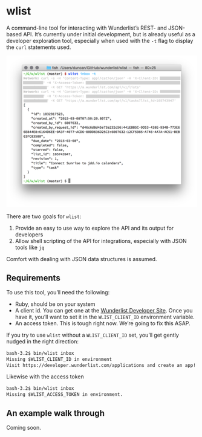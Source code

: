 # wlist

A command-line tool for interacting with Wunderlist’s REST- and JSON-based API. It’s currently under initial development, but is already useful as a developer exploration tool, especially when used with the `-t` flag to display the `curl` statements used.

![Screenshoot of wlist](screenshot.png)

There are two goals for `wlist`:
 
1. Provide an easy to use way to explore the API and its output for developers
2. Allow shell scripting of the API for integrations, especially with JSON tools like `jq`

Comfort with dealing with JSON data structures is assumed.

 
## Requirements

To use this tool, you’ll need the following:

* Ruby, should be on your system
* A client id. You can get one at the [Wunderlist Developer Site](https://developer.wunderlist.com/applications). Once you have it, you’ll want to set it in the `WLIST_CLIENT_ID` environment variable.
* An access token. This is tough right now. We’re going to fix this ASAP.

If you try to use `wlist` without a `WLIST_CLIENT_ID` set, you’ll get gently nudged in the right direction:


    bash-3.2$ bin/wlist inbox
    Missing $WLIST_CLIENT_ID in environment
    Visit https://developer.wunderlist.com/applications and create an app!

Likewise with the access token

    bash-3.2$ bin/wlist inbox 
    Missing $WLIST_ACCESS_TOKEN in environment. 
    
## An example walk through

Coming soon.